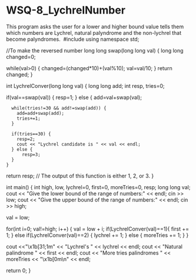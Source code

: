 # WSQ-8_LychrelNumber
This program asks the user for a lower and higher bound value tells them which numbers are Lychrel, natural palyndrome and the non-lychrel that become palyndromes. 
#include <iostream>
using namespace std;

//To make the reversed number
long long swap(long long val) {
  long long changed=0;

  while(val>0) {
    changed=(changed*10)+(val%10);
    val=val/10;
  }
return changed;
}

int LychrelConver(long long val) {
  long long add;
  int resp, tries=0;

  if(val==swap(val)) {
    resp=1;
  } else {
    add=val+swap(val);

      while(tries!=30 && add!=swap(add)) {
        add=add+swap(add);
        tries+=1;
      }

      if(tries==30) {
        resp=2;
        cout << "Lychrel candidate is " << val << endl;
      } else {
          resp=3;
      }
    }
return resp; // The output of this function is either 1, 2, or 3. 
}

int main() {
  int high, low, lychrel=0, first=0, moreTries=0, resp;
  long long val;
  cout << "Give the lower bound of the range of numbers:" << endl;
  cin >> low;
  cout << "Give the upper bound of the range of numbers:" << endl;
  cin >> high;

  val = low;

  for(int i=0; val!=high; i++) {
    val = low + i;
    if(LychrelConver(val)==1){
      first += 1;
    } else if(LychrelConver(val)==2) {
      lychrel += 1;
    } else {
      moreTries += 1;
    }
  }

  cout <<"\x1b[31;1m" << "Lychrel's " << lychrel << endl;
  cout << "Natural palindrome " << first << endl;
  cout << "More tries palindromes " << moreTries << "\x1b[0m\n" << endl;

return 0;
}
